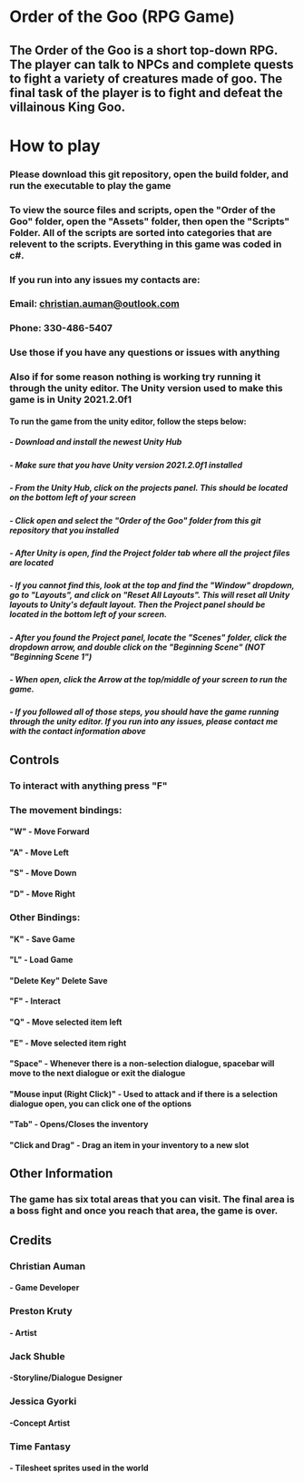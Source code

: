 # Order of the Goo (RPG Game)
## The Order of the Goo is a short top-down RPG. The player can talk to NPCs and complete quests to fight a variety of creatures made of goo. The final task of the player is to fight and defeat the villainous King Goo.

# How to play
### Please download this git repository, open the build folder, and run the executable to play the game
### To view the source files and scripts, open the "Order of the Goo" folder, open the "Assets" folder, then open the "Scripts" Folder. All of the scripts are sorted into categories that are relevent to the scripts. Everything in this game was coded in c#.

### If you run into any issues my contacts are:
### Email: christian.auman@outlook.com
### Phone: 330-486-5407
### Use those if you have any questions or issues with anything

### Also if for some reason nothing is working try running it through the unity editor. The Unity version used to make this game is in Unity 2021.2.0f1
#### To run the game from the unity editor, follow the steps below:
##### - Download and install the newest Unity Hub
##### - Make sure that you have Unity version 2021.2.0f1 installed
##### - From the Unity Hub, click on the projects panel. This should be located on the bottom left of your screen
##### - Click open and select the "Order of the Goo" folder from this git repository that you installed
##### - After Unity is open, find the Project folder tab where all the project files are located
##### - If you cannot find this, look at the top and find the "Window" dropdown, go to "Layouts", and click on "Reset All Layouts". This will reset all Unity layouts to Unity's default layout. Then the Project panel should be located in the bottom left of your screen.
##### - After you found the Project panel, locate the "Scenes" folder, click the dropdown arrow, and double click on the "Beginning Scene" (NOT "Beginning Scene 1")
##### - When open, click the Arrow at the top/middle of your screen to run the game.
##### - If you followed all of those steps, you should have the game running through the unity editor. If you run into any issues, please contact me with the contact information above

## Controls
### To interact with anything press "F"
### The movement bindings:
#### "W" - Move Forward
#### "A" - Move Left
#### "S" - Move Down
#### "D" - Move Right
### Other Bindings:
#### "K" - Save Game
#### "L" - Load Game
#### "Delete Key" Delete Save
#### "F" - Interact
#### "Q" - Move selected item left
#### "E" - Move selected item right
#### "Space" - Whenever there is a non-selection dialogue, spacebar will move to the next dialogue or exit the dialogue
#### "Mouse input (Right Click)" - Used to attack and if there is a selection dialogue open, you can click one of the options
#### "Tab" - Opens/Closes the inventory
#### "Click and Drag" - Drag an item in your inventory to a new slot

## Other Information
### The game has six total areas that you can visit. The final area is a boss fight and once you reach that area, the game is over.

## Credits
### Christian Auman
#### - Game Developer
### Preston Kruty
#### - Artist
### Jack Shuble
#### -Storyline/Dialogue Designer
### Jessica Gyorki
#### -Concept Artist

### Time Fantasy
#### - Tilesheet sprites used in the world 

